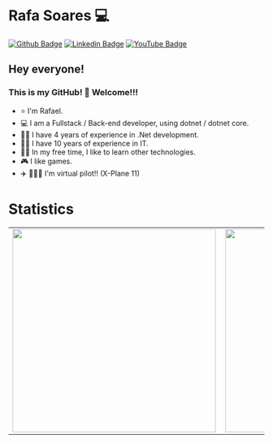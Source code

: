 # Rafa Soares 💻

[![Github Badge](https://img.shields.io/badge/-Github-000?style=flat-square&logo=Github&logoColor=white&link=https://github.com/rslewenstein)](https://github.com/rslewenstein)
[![Linkedin Badge](https://img.shields.io/badge/-LinkedIn-blue?style=flat-square&logo=Linkedin&logoColor=white&link=https://www.linkedin.com/in/rafael-soares-lewenstein/)](https://www.linkedin.com/in/rafael-soares-lewenstein/)
[![YouTube Badge](https://img.shields.io/badge/YouTube-%23FF0000.svg?&style=flat-square&logo=youtube&logoColor=white&link=https://youtube.com/c/RafaelSoaresLew)](https://youtube.com/c/RafaelSoaresLew)


## Hey everyone!
### This is my GitHub! 🤗 Welcome!!!

- ⭐ I'm Rafael.
- 💻 I am a Fullstack / Back-end developer, using dotnet / dotnet core.
- 👨‍💻 I have 4 years of experience in .Net development.
- 👨‍💻 I have 10 years of experience in IT.
- 👨‍💻 In my free time, I like to learn other technologies.
- 🎮 I like games.
- ✈️ 👨🏽‍✈️ I'm virtual pilot!! (X-Plane 11)

# Statistics
<center>
<table>
    <tr>
        <td><img width="400px" align="left" src="https://github-readme-stats.vercel.app/api/top-langs/?username=rslewenstein&hide=html&layout=compact&theme=cobalt" /></td>
        <td><img width="400px" align="left" src="https://github-readme-stats.vercel.app/api?username=rslewenstein&theme=cobalt" /></td>
    </tr>
</table>
</center>

